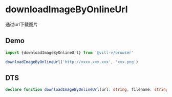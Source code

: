 # downloadImageByOnlineUrl

通过url下载图片

## Demo

```ts twoslash
import {downloadImageByOnlineUrl} from '@vill-v/browser'

downloadImageByOnlineUrl('http://xxxx.xxx.xxx', 'xxx.png')
```

## DTS

```ts
declare function downloadImageByOnlineUrl(url: string, filename: string, mime?: string, bom?: BlobPart): void;
```
